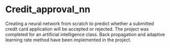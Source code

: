 # Credit_approval_nn
Creating a neural network from scratch to predict whether a submitted credit card application will be accepted or rejected. The project was completed for an artificial intelligence class. Back propagation and adaptive learning rate method have been implemented in the project.
